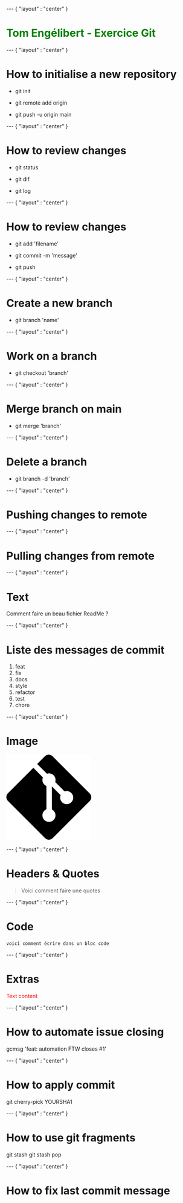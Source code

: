 --- { "layout" : "center" }
<h1 style="color:green">
Tom Engélibert - Exercice Git
</h1>




--- { "layout" : "center" }
# How to initialise a new repository


- git init

- git remote add origin
  
- git push -u origin main


--- { "layout" : "center" }
# How to review changes

- git status

- git dif

- git log 

--- { "layout" : "center" }

# How to review changes

- git add 'filename'

- git commit -m 'message'

- git push 

--- { "layout" : "center" }

# Create a new branch

- git branch 'name'

--- { "layout" : "center" }

# Work on a branch

- git checkout 'branch'

--- { "layout" : "center" }

# Merge branch on main

- git merge 'branch'

--- { "layout" : "center" }

# Delete a branch

- git branch -d 'branch'

--- { "layout" : "center" }

# Pushing changes to remote

--- { "layout" : "center" }

# Pulling changes from remote

--- { "layout" : "center" }

# Text

<p>Comment faire un beau fichier ReadMe ?<p>

--- { "layout" : "center" }

# Liste des messages de commit

1. feat
2. fix
3. docs
4. style
5. refactor
6. test
7. chore

--- { "layout" : "center" }

# Image

![The San Juan Mountains are beautiful!](git.png)

--- { "layout" : "center" }

# Headers & Quotes

> Voici comment faire une quotes

--- { "layout" : "center" }
# Code

```
voici comment écrire dans un bloc code
```

--- { "layout" : "center" }
# Extras

<span style="color:red">
Text content
</span>

--- { "layout" : "center" }
# How to automate issue closing

gcmsg 'feat: automation FTW closes #1'

--- { "layout" : "center" }
# How to apply commit
git cherry-pick YOURSHA1


--- { "layout" : "center" }
# How to use git fragments
git stash
git stash pop 

--- { "layout" : "center" }
# How to fix last commit message
